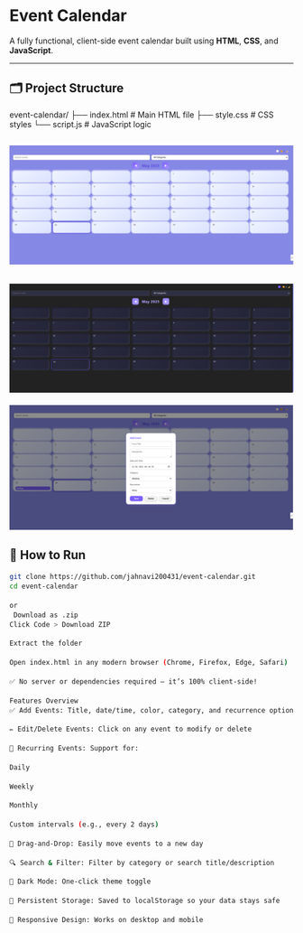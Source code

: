 ﻿# Event Calendar

 A fully functional, client-side event calendar built using **HTML**, **CSS**, and **JavaScript**.  

---

## 🗂️ Project Structure

event-calendar/
├── index.html # Main HTML file
├── style.css # CSS styles
└── script.js # JavaScript logic



![image alt](https://github.com/jahnavi200431/event-calendar/blob/adf01a737c7120baf5e859ce7db01362189e9c42/event-calendar/Screenshot%202025-05-26%20222118.png)
---

![image alt](https://github.com/jahnavi200431/event-calendar/blob/c68aee3c45b21ed11cd641e3c40fd95b7698bbbd/event-calendar/Screenshot%202025-05-26%20222125.png)
---
![image alt](https://github.com/jahnavi200431/event-calendar/blob/cc06aff1d0b63d9277acaa4b614942cb050b6aba/event-calendar/Screenshot%202025-05-26%20222229.png)
## 🚀 How to Run

```bash
git clone https://github.com/jahnavi200431/event-calendar.git
cd event-calendar

or
 Download as .zip
Click Code > Download ZIP

Extract the folder

Open index.html in any modern browser (Chrome, Firefox, Edge, Safari)

✅ No server or dependencies required — it’s 100% client-side!

Features Overview
✅ Add Events: Title, date/time, color, category, and recurrence options

✏️ Edit/Delete Events: Click on any event to modify or delete

🔁 Recurring Events: Support for:

Daily

Weekly

Monthly

Custom intervals (e.g., every 2 days)

🧲 Drag-and-Drop: Easily move events to a new day

🔍 Search & Filter: Filter by category or search title/description

🌙 Dark Mode: One-click theme toggle

💾 Persistent Storage: Saved to localStorage so your data stays safe

📱 Responsive Design: Works on desktop and mobile
